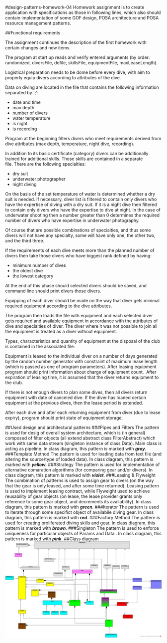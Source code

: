 #design-patterns-homework-04
Homework assignment is to create application with specifications as those in following lines, which also should contain implementation of some GOF design,  POSA architecture and POSA resource management patterns.

##Functional requirements

The assignment continues the description of the first homework with certain changes and new items. 

The program at start up reads and verify entered arguments (by order: randomized, diversFile, defile, skillsFile, equipmentFile, maxLeaseLength). 

Logistical preparation needs to be dome before every dive, with aim to properly equip divers according to attributes of the dive. 

Data on diving are located in the file that contains the following information separated by ';': 
- date and time 
- max depth 
- number of divers 
- water temperature 
- is night 
- is recording 

Program at the beginning filters divers who meet requirements derived from dive attributes (max depth, temperature, night dive, recording). 

In addition to its basic certificate (category) divers can be additionally trained for additional skills.&nbsp;Those skills are contained in a separate file.&nbsp;There are the following specialties:
- dry suit 
- underwater photographer 
- night diving

On the basis of the set temperature of water is determined whether a dry suit is needed.&nbsp;If necessary, diver list is filtered to contain only divers who have the expertise of diving with a dry suit.&nbsp;If it is a night dive then filtered to contain only divers who have the expertise to dive at night.&nbsp;In the case of underwater shooting then a number greater than 0 determines the required number of divers who have expertise in underwater photography. 

Of course that are possible combinations of specialties, and thus some divers will not have any specialty, some will have only one, the other two, and the third three. 

If the requirements of each dive meets more than the planned number of divers then take those divers who have biggest rank defined by having: 
- minimum number of dives 
- the oldest dive 
- the lowest category

At the end of this phase should selected divers should be saved, and command line should print divers those divers. 

Equipping of each diver should be made on the way that diver gets minimal required equipment according to the dive attributes. 

The program then loads the file with equipment and each selected diver gets required and available equipment in accordance with the attributes of dive and specialties of diver.&nbsp;The diver where it was not possible to join all the equipment is treated as a diver without equipment. 

Types, characteristics and quantity of equipment at the disposal of the club is contained in the associated file. 

Equipment is leased to the individual diver on a number of days generated by the random number generator with constraint of maximum lease length (which is passed as one of program parameters).&nbsp;After leasing equipment program should print information about charge of equipment count. &nbsp;After expiration of leasing time, it is assumed that the diver returns equipment to the club. 

If there is not enough divers to plan some dives, then all divers return equipment with date of canceled dive.&nbsp;If the diver has loaned certain equipment at the previous dives, then the lease period is extended. 

After each dive and after each returning equipment from diver (due to lease expiry), program should print state of equipment storage.

##Used design and architectural patterns
###Pipes and Filters
The pattern is used for desig of overall system architecture, which is (in general) composed of filter objects (all extend abstract class FilterAbstract) which work with same data stream (singleton instance of class Data). Main class is acting as pipeline. In class diagram, this pattern is marked with ***gray***. 
###Template Method
The pattern is used for loading data from text file (and altering the source/type of loaded data). In class diagram, this pattern is marked with ***yellow***. 
###Strategy
The pattern is used for implementation of alternative comaration algorithms (for comparing gear and/or divers). In class diagram, this pattern is marked with ***violet***. 
###Leasing & Flyweight
The combination of patterns is used to assign gear to divers (on the way that the gear is only leased, and after some time returned). Leasing pattern is used to implement leasing contract, while Flyweight used to achieve reusability of gear objects (on lease, the lease provider grants only reference to some gear object, and decrements its availability). In class diagram, this pattern is marked with ***green***. 
###Iterator
The pattern is used to iterate through some specifict object of availabile diving gear. In class diagram, this pattern is marked with ***red***. 
###Factory Method
The pattern is used for creating proliferated diving skills and gear. In class diagram, this pattern is marked with ***brown***.
###Singleton
The pattern is used to enforce uniqueness for particular objects of Params and Data . In class diagram, this pattern is marked with ***pink***.
##Class diagram
![alt tag](https://github.com/lovelmimica/design-patterns-homework-04/blob/master/class-diagram.jpg)
